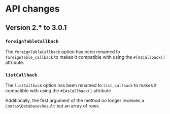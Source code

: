 # API changes

## Version 2.* to 3.0.1

### `foreignTableCallback`

The `foreignTableCallback` option has been renamed to `foreignTable_callback` to makes it compatible with using
the `#[AsCallback()` attribute.


### `listCallback`

The `listCallback` option has been renamed to `list_callback` to makes it compatible with using
the `#[AsCallback()` attribute.

Additionally, the first argument of the method no longer receives a `Contao\Database\Result` but an array of rows.
